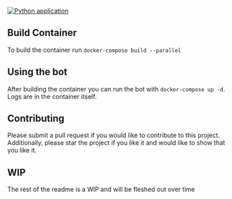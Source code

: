 [![Python application](https://github.com/rmblau/discord-bot/actions/workflows/python-app.yml/badge.svg?branch=main)](https://github.com/rmblau/discord-bot/actions/workflows/python-app.yml)

## Build Container

To build the container run ```docker-compose build --parallel```


## Using the bot

After building the container you can run the bot with ```docker-compose up -d```. Logs are in the container itself.


## Contributing

Please submit a pull request if you would like to contribute to this project. Additionally, please star the project if you like it and would like to show that you like it.


## WIP

The rest of the readme is a WIP and will be fleshed out over time
